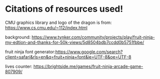 <h1>Citations of resources used!</h1>

CMU graphics library and logo of the dragon is from: https://www.cs.cmu.edu/~112/index.html 

background: https://www.tynker.com/community/projects/play/fruit-ninja-my-edtion-and-thanks-for-50k-views/5d8504bdb7ccdd0b5751fbbe/

fruit ninja font generator:https://www.google.com/search?client=safari&rls=en&q=fruit+ninja+font&ie=UTF-8&oe=UTF-8 

lives counter: https://brightside.me/games/fruit-ninja-arcade-game-807909/

